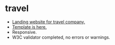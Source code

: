 # travel

- [Landing website for travel company.](https://flatwhit3.github.io/travel/)
- [Template is here.](https://dribbble.com/shots/4969978-Travel-Landing-page-Freebie)
- Responsive.
- W3C validator completed, no errors or warnings.
